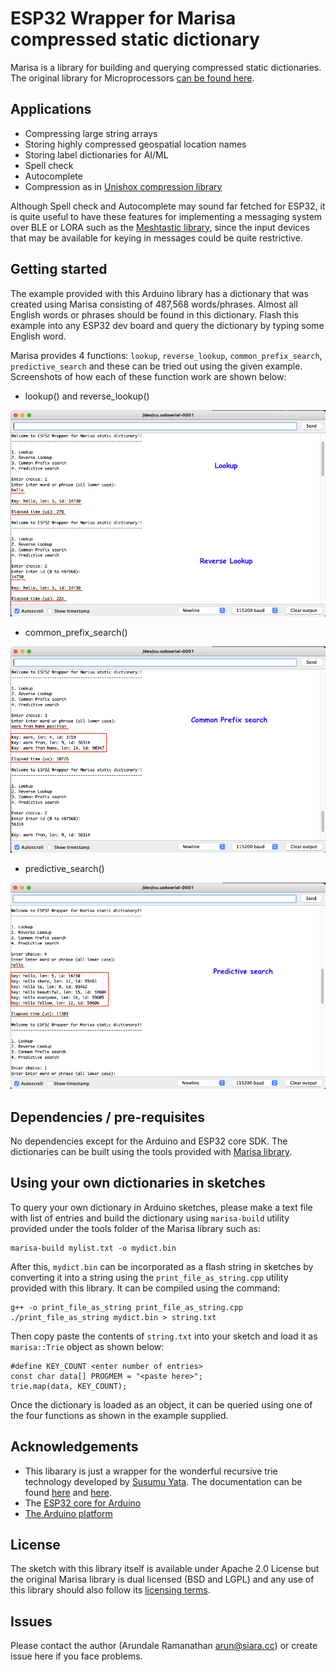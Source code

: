 # ESP32 Wrapper for Marisa compressed static dictionary

Marisa is a library for building and querying compressed static dictionaries. The original library for Microprocessors [can be found here](https://github.com/siara-cc/marisa-esp32).

## Applications

- Compressing large string arrays
- Storing highly compressed geospatial location names
- Storing label dictionaries for AI/ML
- Spell check
- Autocomplete
- Compression as in [Unishox compression library](https://github.com/siara-cc/Unishox)

Although Spell check and Autocomplete may sound far fetched for ESP32, it is quite useful to have these features for implementing a messaging system over BLE or LORA such as the [Meshtastic library](https://github.com/meshtastic/Meshtastic-device), since the input devices that may be available for keying in messages could be quite restrictive.

## Getting started

The example provided with this Arduino library has a dictionary that was created using Marisa consisting of 487,568 words/phrases. Almost all English words or phrases should be found in this dictionary.  Flash this example into any ESP32 dev board and query the dictionary by typing some English word.

Marisa provides 4 functions: `lookup`, `reverse_lookup`, `common_prefix_search`, `predictive_search` and these can be tried out using the given example.  Screenshots of how each of these function work are shown below:

- lookup() and reverse_lookup()

![](lookup_ss.png?raw=true)

- common_prefix_search()

![](common_prefix_search_ss.png?raw=true)

- predictive_search()

![](predictive_search_ss.png?raw=true)

## Dependencies / pre-requisites

No dependencies except for the Arduino and ESP32 core SDK. The dictionaries can be built using the tools provided with [Marisa library](https://github.com/siara-cc/marisa-esp32).

## Using your own dictionaries in sketches

To query your own dictionary in Arduino sketches, please make a text file with list of entries and build the dictionary using `marisa-build` utility provided under the tools folder of the Marisa library such as:

```
marisa-build mylist.txt -o mydict.bin
```

After this, `mydict.bin` can be incorporated as a flash string in sketches by converting it into a string using the `print_file_as_string.cpp` utility provided with this library.  It can be compiled using the command:

```
g++ -o print_file_as_string print_file_as_string.cpp
./print_file_as_string mydict.bin > string.txt
```

Then copy paste the contents of `string.txt` into your sketch and load it as `marisa::Trie` object as shown below:

```
#define KEY_COUNT <enter number of entries>
const char data[] PROGMEM = "<paste here>";
trie.map(data, KEY_COUNT);
```

Once the dictionary is loaded as an object, it can be queried using one of the four functions as shown in the example supplied.

## Acknowledgements

* This libarary is just a wrapper for the wonderful recursive trie technology developed by [Susumu Yata](https://github.com/s-yata). The documentation can be found [here](https://www.s-yata.jp/marisa-trie/docs/readme.en.html) and [here](https://www.s-yata.jp/marisa-trie/docs/readme.ja.html).
* The [ESP32 core for Arduino](https://github.com/espressif/arduino-esp32)
* [The Arduino platform](https://arduino.cc)

## License

The sketch with this library itself is available under Apache 2.0 License but the original Marisa library is dual licensed (BSD and LGPL) and any use of this library should also follow its [licensing terms](https://github.com/s-yata/marisa-trie/blob/master/COPYING.md).

## Issues

Please contact the author (Arundale Ramanathan <arun@siara.cc>) or create issue here if you face problems.
